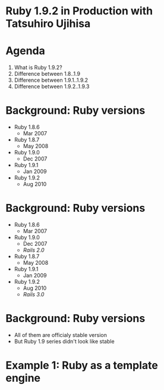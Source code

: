# Ruby 1.9.2 in Production with Tatsuhiro Ujihisa

# Agenda

1. What is Ruby 1.9.2?
2. Difference between 1.8..1.9
3. Difference between 1.9.1..1.9.2
4. Difference between 1.9.2..1.9.3

# Background: Ruby versions

* Ruby 1.8.6
    * Mar 2007
* Ruby 1.8.7
    * May 2008
* Ruby 1.9.0
    * Dec 2007
* Ruby 1.9.1
    * Jan 2009
* Ruby 1.9.2
    * Aug 2010

# Background: Ruby versions

* Ruby 1.8.6
    * Mar 2007
* Ruby 1.9.0
    * Dec 2007
    * _Rails 2.0_
* Ruby 1.8.7
    * May 2008
* Ruby 1.9.1
    * Jan 2009
* Ruby 1.9.2
    * Aug 2010
    * _Rails 3.0_

# Background: Ruby versions

* All of them are officialy stable version
* But Ruby 1.9 series didn't look like stable


# Example 1: Ruby as a template engine


